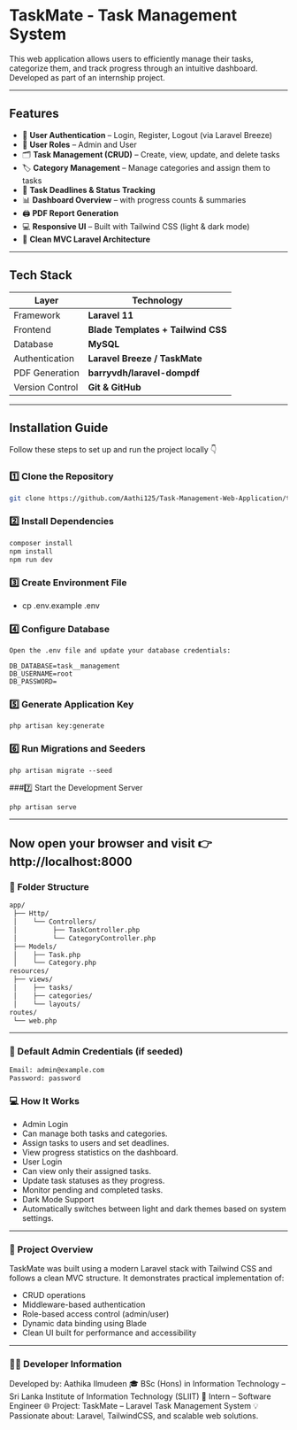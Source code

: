 # TaskMate - Task Management System

This web application allows users to efficiently manage their tasks, categorize them, and track progress through an intuitive dashboard.  
Developed as part of an internship  project.

---

##  Features

- 🔐 **User Authentication** – Login, Register, Logout (via Laravel Breeze)
- 👥 **User Roles** – Admin and User
- 🗂️ **Task Management (CRUD)** – Create, view, update, and delete tasks
- 🏷️ **Category Management** – Manage categories and assign them to tasks
- 📅 **Task Deadlines & Status Tracking**
- 📊 **Dashboard Overview** – with progress counts & summaries
- 🖨️ **PDF Report Generation**
- 💻 **Responsive UI** – Built with Tailwind CSS (light & dark mode)
- 🧱 **Clean MVC Laravel Architecture**

---

##  Tech Stack

| Layer | Technology |
|-------|-------------|
| Framework | **Laravel 11** |
| Frontend | **Blade Templates + Tailwind CSS** |
| Database | **MySQL** |
| Authentication | **Laravel Breeze / TaskMate** |
| PDF Generation | **barryvdh/laravel-dompdf** |
| Version Control | **Git & GitHub** |

---

##  Installation Guide

Follow these steps to set up and run the project locally 👇



### 1️⃣ Clone the Repository
```bash
git clone https://github.com/Aathi125/Task-Management-Web-Application/tree/main
```

### 2️⃣ Install Dependencies
```bash
composer install
npm install
npm run dev
```

### 3️⃣ Create Environment File
- cp .env.example .env
### 4️⃣ Configure Database
```
Open the .env file and update your database credentials:

DB_DATABASE=task__management
DB_USERNAME=root
DB_PASSWORD=
```
### 5️⃣ Generate Application Key
```
php artisan key:generate
```

### 6️⃣ Run Migrations and Seeders
```
php artisan migrate --seed
```

###7️⃣ Start the Development Server
```
php artisan serve
```
---
Now open your browser and visit 👉 http://localhost:8000
---
### 🧩 Folder Structure
```bash
app/
 ├── Http/
 │    └── Controllers/
 │         ├── TaskController.php
 │         └── CategoryController.php
 ├── Models/
 │    ├── Task.php
 │    └── Category.php
resources/
 ├── views/
 │    ├── tasks/
 │    ├── categories/
 │    └── layouts/
routes/
 └── web.php
```
---
### 👑 Default Admin Credentials (if seeded)
``` bash
Email: admin@example.com
Password: password
```
### 💻 How It Works

- Admin Login
- Can manage both tasks and categories.
- Assign tasks to users and set deadlines.
- View progress statistics on the dashboard.
- User Login
- Can view only their assigned tasks.
- Update task statuses as they progress.
- Monitor pending and completed tasks.
- Dark Mode Support
- Automatically switches between light and dark themes based on system settings.
---

### 🧠 Project Overview

TaskMate was built using a modern Laravel stack with Tailwind CSS and follows a clean MVC structure.
It demonstrates practical implementation of:

- CRUD operations
- Middleware-based authentication
- Role-based access control (admin/user)
- Dynamic data binding using Blade
- Clean UI built for performance and accessibility
---

### 👨‍💻 Developer Information

Developed by: Aathika Ilmudeen
🎓 BSc (Hons) in Information Technology – Sri Lanka Institute of Information Technology (SLIIT)
💼 Intern – Software Engineer
🌐 Project: TaskMate – Laravel Task Management System
💡 Passionate about: Laravel, TailwindCSS, and scalable web solutions.
